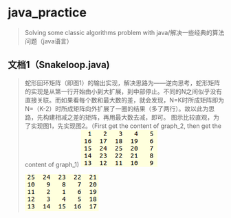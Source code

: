 # java_practice
> Solving some classic algorithms problem with java/解决一些经典的算法问题（java语言）
>
## 文档1（Snakeloop.java)
> 蛇形回环矩阵（即图1）的输出实现，解决思路为——逆向思考，蛇形矩阵的实现是从第一行开始由小到大扩展，到中部停止。不同的N之间似乎没有直接关联。而如果看每个数和最大数的差，就会发现，N=K时所成矩阵即为N=（K-2）时所成矩阵向外扩展了一圈的结果（多了两行）。故以此为思路，先构建相减之差的矩阵，再用最大数去减，即可。
> 图示比较直观，为了实现图1，先实现图2。（First get the content of graph_2, then get the content of graph_1)
> ![Alt text](https://github.com/Pengyiqing/java_practice/blob/master/snakeloop_1.png?raw=true "图1/graph_1")
>
> ![Alt text](https://github.com/Pengyiqing/java_practice/blob/master/snakeloop_2.png?raw=true "图2/graph_2")

